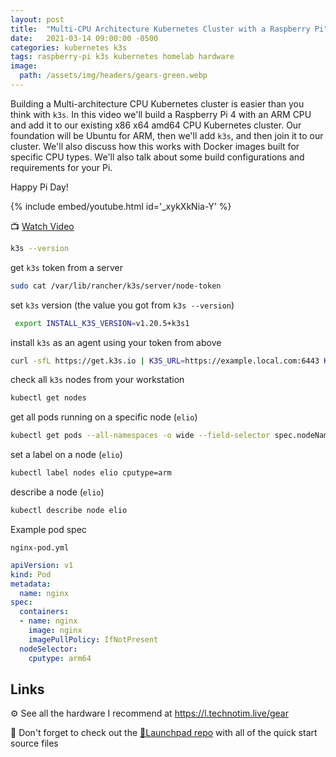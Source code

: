 ```yaml
---
layout: post
title:  "Multi-CPU Architecture Kubernetes Cluster with a Raspberry Pi"
date:   2021-03-14 09:00:00 -0500
categories: kubernetes k3s 
tags: raspberry-pi k3s kubernetes homelab hardware
image:
  path: /assets/img/headers/gears-green.webp
---
```


Building a Multi-architecture CPU Kubernetes cluster is easier than you think with `k3s`.  In this video we'll build a Raspberry Pi 4 with an ARM CPU and add it to our existing x86 x64 amd64 CPU Kubernetes cluster.  Our foundation will be Ubuntu for ARM, then we'll add `k3s`, and then join it to our cluster.  We'll also discuss how this works with Docker images built for specific CPU types.  We'll also talk about some build configurations and requirements for your Pi.

Happy Pi Day!

{% include embed/youtube.html id='_xykXkNia-Y' %}

📺 [Watch Video](https://www.youtube.com/watch?v=_xykXkNia-Y)

```bash
k3s --version
```

get `k3s` token from a server

```bash
sudo cat /var/lib/rancher/k3s/server/node-token
```

set `k3s` version (the value you got from `k3s --version`)

```bash
 export INSTALL_K3S_VERSION=v1.20.5+k3s1
```

install `k3s` as an agent using your token from above

```bash
curl -sfL https://get.k3s.io | K3S_URL=https://example.local.com:6443 K3S_TOKEN=hksadhahdklahkadjhasjdhasdhasjk::server:asljkdklasjdaskdljaskjdlasj sh -
```

check all `k3s` nodes from your workstation

```bash
kubectl get nodes
```

get all pods running on a specific node (`elio`)

```bash
kubectl get pods --all-namespaces -o wide --field-selector spec.nodeName=elio
```

set a label on a node (`elio`)

```bash
kubectl label nodes elio cputype=arm
```

describe a node (`elio`)

```bash
kubectl describe node elio
```

Example pod spec

`nginx-pod.yml`

```yml
apiVersion: v1
kind: Pod
metadata:
  name: nginx
spec:
  containers:
  - name: nginx
    image: nginx
    imagePullPolicy: IfNotPresent
  nodeSelector:
    cputype: arm64
```

## Links

⚙️ See all the hardware I recommend at <https://l.technotim.live/gear>

🚀 Don't forget to check out the [🚀Launchpad repo](https://l.technotim.live/quick-start) with all of the quick start source files
